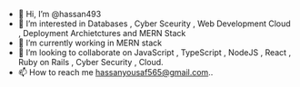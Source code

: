 - 👋 Hi, I’m @hassan493
- 👀 I’m interested in Databases , Cyber Sceurity , Web Development  Cloud , Deployment Archietctures and MERN Stack
- 🌱 I’m currently working in MERN stack 
- 💞️ I’m looking to collaborate on JavaScript , TypeScript , NodeJS , React , Ruby on Rails , Cyber Security , Cloud.
- 📫 How to reach me hassanyousaf565@gmail.com..

<!---
hassan493/hassan493 is a ✨ special ✨ repository because its `README.md` (this file) appears on your GitHub profile.
You can click the Preview link to take a look at your changes.
--->
